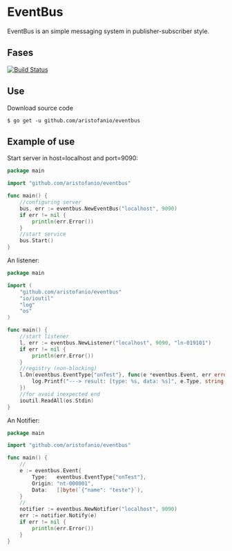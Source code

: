 # EventBus
EventBus is an simple messaging system in publisher-subscriber style.

## Fases

[![Build Status](http://img.shields.io/travis/badges/badgerbadgerbadger.svg?style=flat-square)]()


## Use

Download source code
```
$ go get -u github.com/aristofanio/eventbus
```

## Example of use

Start server in host=localhost and port=9090:
```Go
package main

import "github.com/aristofanio/eventbus"

func main() {
	//configuring server
	bus, err := eventbus.NewEventBus("localhost", 9090)
	if err != nil {
		println(err.Error())
	}
    //start service
	bus.Start()
}

```

An listener:
```Go
package main

import (
	"github.com/aristofanio/eventbus"
	"io/ioutil"
	"log"
	"os"
)

func main() {
	//start listener
	l, err := eventbus.NewListener("localhost", 9090, "ln-019101")
	if err != nil {
		println(err.Error())
	}
	//registry (non-blocking)
	l.On(eventbus.EventType{"onTest"}, func(e *eventbus.Event, err error) {
		log.Printf("---> result: [type: %s, data: %s]", e.Type, string(e.Data))
	})
	//for avoid inexpected end
	ioutil.ReadAll(os.Stdin)
}
```

An Notifier:
```Go
package main

import "github.com/aristofanio/eventbus"

func main() {
	//
	e := eventbus.Event{
		Type:   eventbus.EventType{"onTest"},
		Origin: "nt-000001",
		Data:   []byte(`{"name": "teste"}`),
	}
	//
	notifier := eventbus.NewNotifier("localhost", 9090)
	err := notifier.Notify(e)
	if err != nil {
		println(err.Error())
	}
}

```
